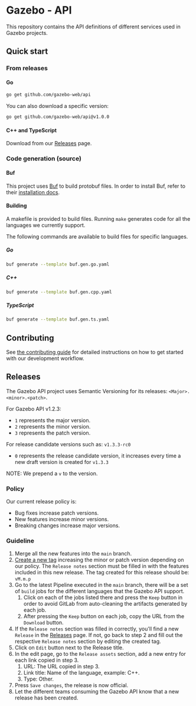 # Gazebo - API

This repository contains the API definitions of different services used in Gazebo projects.

## Quick start

### From releases

#### Go
```bash
go get github.com/gazebo-web/api
```

You can also download a specific version:
```bash
go get github.com/gazebo-web/api@v1.0.0
```

#### C++ and TypeScript
Download from our [Releases](https://github.com/gazebo-web/api/releases) page.

### Code generation (source)

#### Buf
This project uses [Buf](https://buf.build/) to build protobuf files. In order to install Buf, refer to their 
[installation docs](https://docs.buf.build/installation).

#### Building

A makefile is provided to build files. Running `make` generates code for all the languages we currently support.

The following commands are available to build files for specific languages.

##### Go
```bash
buf generate --template buf.gen.go.yaml
```

##### C++
```bash
buf generate --template buf.gen.cpp.yaml
```

##### TypeScript
```bash
buf generate --template buf.gen.ts.yaml
```

## Contributing
See [the contributing guide](CONTRIBUTING.md) for detailed instructions on how to get started with our development workflow.

## Releases
The Gazebo API project uses Semantic Versioning for its releases: `<Major>.<minor>.<patch>`.

For Gazebo API v1.2.3:
- `1` represents the major version.
- `2` represents the minor version.
- `3` represents the patch version.

For release candidate versions such as: `v1.3.3-rc0`
- `0` represents the release candidate version, it increases every time a new draft version is created for `v1.3.3`

NOTE: We prepend a `v` to the version.

### Policy

Our current release policy is:
- Bug fixes increase patch versions.
- New features increase minor versions.
- Breaking changes increase major versions.

### Guideline

1. Merge all the new features into the `main` branch.
2. [Create a new tag](https://github.com/gazebo-web/api/tags) increasing the minor or patch version depending on our policy. The `Release notes` section must be filled in with the features included in this new release. The tag created for this release should be: `vM.m.p`
3. Go to the latest Pipeline executed in the `main` branch, there will be a set of `build` jobs for the different languages that the Gazebo API support.
    1. Click on each of the jobs listed there and press the `Keep` button in order to avoid GitLab from auto-cleaning the artifacts generated by each job.
    2. After pressing the `Keep` button on each job, copy the URL from the `Download` button.
3. If the `Release notes` section was filled in correctly, you'll find a new `Release` in the [Releases](https://github.com/gazebo-web/api/releases) page. If not, go back to step 2 and fill out the respective `Release notes` section by editing the created tag.
4. Click on `Edit` button next to the Release title.
5. In the edit page, go to the `Release assets` section, add a new entry for each link copied in step 3.
    1. URL: The URL copied in step 3.
    2. Link title: Name of the language, example: C++.
    3. Type: Other.
6. Press `Save changes`, the release is now official.
7. Let the different teams consuming the Gazebo API know that a new release has been created.